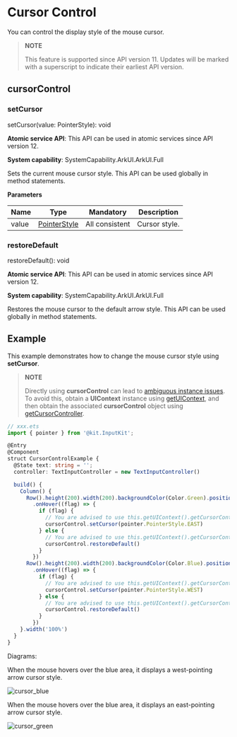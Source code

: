# Cursor Control

You can control the display style of the mouse cursor.

>  **NOTE**
>
>  This feature is supported since API version 11. Updates will be marked with a superscript to indicate their earliest API version.


## cursorControl

### setCursor

setCursor(value: PointerStyle): void

**Atomic service API**: This API can be used in atomic services since API version 12.

**System capability**: SystemCapability.ArkUI.ArkUI.Full

Sets the current mouse cursor style. This API can be used globally in method statements.

**Parameters**

| Name| Type| Mandatory| Description|
| ----- | ------ | ---- | ---- |
| value | [PointerStyle](../../apis-input-kit/js-apis-pointer.md#pointerstyle) | All consistent  | Cursor style.|


### restoreDefault

restoreDefault(): void

**Atomic service API**: This API can be used in atomic services since API version 12.

**System capability**: SystemCapability.ArkUI.ArkUI.Full

Restores the mouse cursor to the default arrow style. This API can be used globally in method statements.


## Example

This example demonstrates how to change the mouse cursor style using **setCursor**.

> **NOTE**
> 
> Directly using **cursorControl** can lead to [ambiguous instance issues](../../../ui/arkts-global-interface.md). To avoid this, obtain a **UIContext** instance using [getUIContext](../js-apis-arkui-UIContext.md#uicontext), and then obtain the associated **cursorControl** object using [getCursorController](../js-apis-arkui-UIContext.md#getcursorcontroller12).

```ts
// xxx.ets
import { pointer } from '@kit.InputKit';

@Entry
@Component
struct CursorControlExample {
  @State text: string = '';
  controller: TextInputController = new TextInputController()

  build() {
    Column() {
      Row().height(200).width(200).backgroundColor(Color.Green).position({x: 150 ,y:70})
        .onHover((flag) => {
          if (flag) {
            // You are advised to use this.getUIContext().getCursorController().setCursor().
            cursorControl.setCursor(pointer.PointerStyle.EAST)
          } else {
            // You are advised to use this.getUIContext().getCursorController().restoreDefault().
            cursorControl.restoreDefault()
          }
        })
      Row().height(200).width(200).backgroundColor(Color.Blue).position({x: 220 ,y:120})
        .onHover((flag) => {
          if (flag) {
            // You are advised to use this.getUIContext().getCursorController().setCursor().
            cursorControl.setCursor(pointer.PointerStyle.WEST)
          } else {
            // You are advised to use this.getUIContext().getCursorController().restoreDefault().
            cursorControl.restoreDefault()
          }
        })
    }.width('100%')
  }
}
```
Diagrams:

When the mouse hovers over the blue area, it displays a west-pointing arrow cursor style.

![cursor_blue](figures/cursor_blue.jpg)

When the mouse hovers over the blue area, it displays an east-pointing arrow cursor style.

![cursor_green](figures/cursor_green.jpg)

